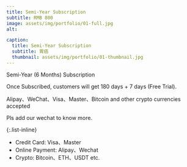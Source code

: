 ```yaml
---
title: Semi-Year Subscription
subtitle: RMB 800
image: assets/img/portfolio/01-full.jpg
alt:

caption:
  title: Semi-Year Subscription
  subtitle: 胃癌
  thumbnail: assets/img/portfolio/01-thumbnail.jpg
---
```

Semi-Year (6 Months) Subscription

Once Subscribed, customers will get 180 days + 7 days (Free Trial).

Alipay、WeChat、Visa、Master、Bitcoin and other crypto currencies accepted

Pls add our wechat to know more.

{:.list-inline}
- Credit Card: Visa、Master
- Online Payment: Alipay、Wechat
- Crypto: Bitcoin、ETH、USDT etc.
